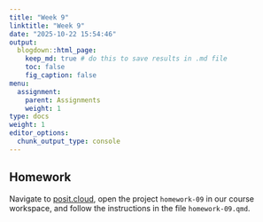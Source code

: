 ```yaml
---
title: "Week 9"
linktitle: "Week 9"
date: "2025-10-22 15:54:46"
output:
  blogdown::html_page:
    keep_md: true # do this to save results in .md file
    toc: false
    fig_caption: false
menu:
  assignment:
    parent: Assignments
    weight: 1
type: docs
weight: 1
editor_options:
  chunk_output_type: console
---
```


## Homework

Navigate to [posit.cloud](http://posit.cloud), open the project `homework-09` in our course workspace, and follow the instructions in the file `homework-09.qmd`.
